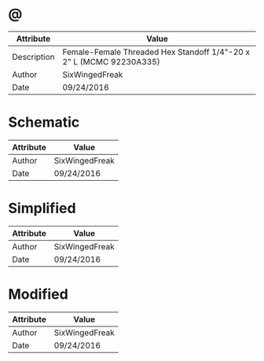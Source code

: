 # @
| Attribute | Value |
| ---  | ---     |
| Description | Female-Female Threaded Hex Standoff 1/4&quot;-20 x 2&quot; L (MCMC 92230A335) |
| Author | SixWingedFreak |
| Date | 09/24/2016 |
# Schematic
| Attribute | Value |
| ---  | ---     |
| Author | SixWingedFreak |
| Date | 09/24/2016 |
# Simplified
| Attribute | Value |
| ---  | ---     |
| Author | SixWingedFreak |
| Date | 09/24/2016 |
# Modified
| Attribute | Value |
| ---  | ---     |
| Author | SixWingedFreak |
| Date | 09/24/2016 |
